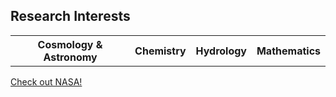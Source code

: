 ## Research Interests

<table style="width:100%">
  <tr>
    <th>Cosmology & Astronomy</th>
    <th>Chemistry</th>
    <th>Hydrology</th>
    <th>Mathematics</th>
  </tr>
</table>

  
<a href="http://nasa.gov">Check out NASA!</a></th>
